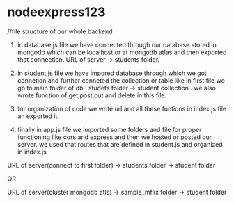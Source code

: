 # nodeexpress123
//file structure of our whole backend 

1. in database.js file we have connected through our database stored in mongodb which can be localhost or at mongodb atlas and then exported that connection.  URL of server -> students folder.

2. in student.js file we have impored database through which we got connetion and further conneted the collection or table like in first file we go to main folder of db . studets folder -> student collection . we also wrote function of get,post,put and delete in this file.

3. for organization of code we write url and all these funtions in index.js file an exported it.

4. finally in app.js file we imported some folders and file for proper functioning like cors and express and then we hosted or posted our server. we used that routes that are defined in student.js and organized in index.js

URL of server(connect to first folder) -> students folder -> student folder

OR 

URL of server(cluster mongodb atls) -> sample_mflix folder -> student folder